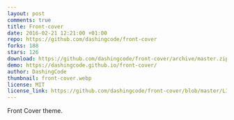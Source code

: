 ```yaml
---
layout: post
comments: true
title: Front-cover
date: 2016-02-21 12:21:00 +01:00
repo: https://github.com/dashingcode/front-cover
forks: 188
stars: 126
download: https://github.com/dashingcode/front-cover/archive/master.zip
demo: https://dashingcode.github.io/front-cover/
author: DashingCode
thumbnail: front-cover.webp
license: MIT
license_link: https://github.com/dashingcode/front-cover/blob/master/LICENSE
---
```


Front Cover theme.
